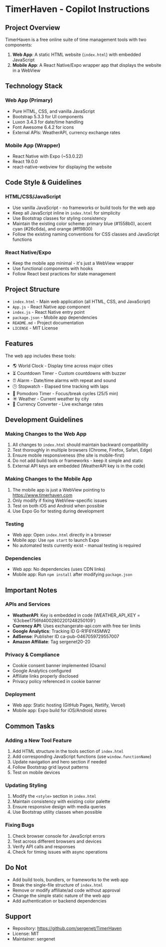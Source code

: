# TimerHaven - Copilot Instructions

## Project Overview

TimerHaven is a free online suite of time management tools with two components:
1. **Web App**: A static HTML website (`index.html`) with embedded JavaScript
2. **Mobile App**: A React Native/Expo wrapper app that displays the website in a WebView

## Technology Stack

### Web App (Primary)
- Pure HTML, CSS, and vanilla JavaScript
- Bootstrap 5.3.3 for UI components
- Luxon 3.4.3 for date/time handling
- Font Awesome 6.4.2 for icons
- External APIs: WeatherAPI, currency exchange rates

### Mobile App (Wrapper)
- React Native with Expo (~53.0.22)
- React 19.0.0
- react-native-webview for displaying the website

## Code Style & Guidelines

### HTML/CSS/JavaScript
- Use vanilla JavaScript - no frameworks or build tools for the web app
- Keep all JavaScript inline in `index.html` for simplicity
- Use Bootstrap classes for styling consistency
- Maintain the existing color scheme: primary blue (#1558b0), accent cyan (#26c6da), and orange (#ff9800)
- Follow the existing naming conventions for CSS classes and JavaScript functions

### React Native/Expo
- Keep the mobile app minimal - it's just a WebView wrapper
- Use functional components with hooks
- Follow React best practices for state management

## Project Structure

- `index.html` - Main web application (all HTML, CSS, and JavaScript)
- `App.js` - React Native app component
- `index.js` - React Native entry point
- `package.json` - Mobile app dependencies
- `README.md` - Project documentation
- `LICENSE` - MIT License

## Features

The web app includes these tools:
- 🌎 World Clock - Display time across major cities
- ⏳ Countdown Timer - Custom countdowns with buzzer
- ⏰ Alarm - Date/time alarms with repeat and sound
- 🕒 Stopwatch - Elapsed time tracking with laps
- 🍅 Pomodoro Timer - Focus/break cycles (25/5 min)
- ☀️ Weather - Current weather by city
- 💱 Currency Converter - Live exchange rates

## Development Guidelines

### Making Changes to the Web App
1. All changes to `index.html` should maintain backward compatibility
2. Test thoroughly in multiple browsers (Chrome, Firefox, Safari, Edge)
3. Ensure mobile responsiveness (the site is mobile-first)
4. Do not add build tools or frameworks - keep it simple and static
5. External API keys are embedded (WeatherAPI key is in the code)

### Making Changes to the Mobile App
1. The mobile app is just a WebView pointing to https://www.timerhaven.com
2. Only modify if fixing WebView-specific issues
3. Test on both iOS and Android when possible
4. Use Expo Go for testing during development

### Testing
- Web app: Open `index.html` directly in a browser
- Mobile app: Use `npm start` to launch Expo
- No automated tests currently exist - manual testing is required

### Dependencies
- Web app: No dependencies (uses CDN links)
- Mobile app: Run `npm install` after modifying `package.json`

## Important Notes

### APIs and Services
- **WeatherAPI**: Key is embedded in code (WEATHER_API_KEY = '63cbee1756fd4002802201248250109')
- **Currency API**: Uses exchangerate-api.com with free tier limits
- **Google Analytics**: Tracking ID G-R1F6Y45MW2
- **AdSense**: Publisher ID ca-pub-0467059729557007
- **Amazon Affiliate**: Tag sergenet20-20

### Privacy & Compliance
- Cookie consent banner implemented (Osano)
- Google Analytics configured
- Affiliate links properly disclosed
- Privacy policy referenced in cookie banner

### Deployment
- Web app: Static hosting (GitHub Pages, Netlify, Vercel)
- Mobile app: Expo build for iOS/Android stores

## Common Tasks

### Adding a New Tool Feature
1. Add HTML structure in the tools section of `index.html`
2. Add corresponding JavaScript functions (use `window.functionName`)
3. Update navigation and hero section if needed
4. Follow Bootstrap grid layout patterns
5. Test on mobile devices

### Updating Styling
1. Modify the `<style>` section in `index.html`
2. Maintain consistency with existing color palette
3. Ensure responsive design with media queries
4. Use Bootstrap utility classes when possible

### Fixing Bugs
1. Check browser console for JavaScript errors
2. Test across different browsers and devices
3. Verify API calls and responses
4. Check for timing issues with async operations

## Do Not
- Add build tools, bundlers, or frameworks to the web app
- Break the single-file structure of `index.html`
- Remove or modify affiliate/ad code without approval
- Change the simple static nature of the web app
- Add authentication or backend dependencies

## Support
- Repository: https://github.com/sergenet/TimerHaven
- License: MIT
- Maintainer: sergenet
